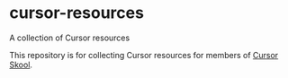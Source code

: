 # cursor-resources
A collection of Cursor resources

This repository is for collecting Cursor resources for members of [Cursor Skool](https://www.skool.com/aiswe).
